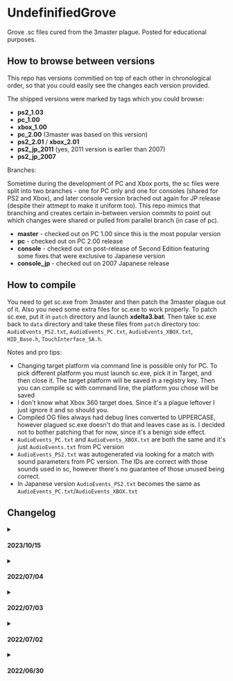 # UndefinifiedGrove

Grove .sc files cured from the 3master plague. Posted for educational purposes.

## How to browse between versions

This repo has versions commitied on top of each other in chronological order, so that you could easily see the changes each version provided.

The shipped versions were marked by tags which you could browse:
- **ps2_1.03**
- **pc_1.00**
- **xbox_1.00**
- **pc_2.00** (3master was based on this version)
- **ps2_2.01** / **xbox_2.01**
- **ps2_jp_2011** (yes, 2011 version is earlier than 2007)
- **ps2_jp_2007**

Branches:

Sometime during the development of PC and Xbox ports, the sc files were split into two branches - one for PC only and one for consoles (shared for PS2 and Xbox), and later console version brached out again for JP release (despite their attmept to make it uniform too). This repo mimics that branching and creates certain in-between version commits to point out which changes were shared or pulled from parallel branch (in case of pc).

- **master** - checked out on PC 1.00 since this is the most popular version
- **pc** - checked out on PC 2.00 release
- **console** - checked out on post-release of Second Edition featuring some fixes that were exclusive to Japanese version
- **console_jp** - checked out on 2007 Japanese release

## How to compile

You need to get sc.exe from 3master and then patch the 3master plague out of it. Also you need some extra files for sc.exe to work properly.
To patch sc.exe, put it in `patch` directory and launch **xdelta3.bat**. Then take sc.exe back to `data` directory and take these files from `patch` directory too: `AudioEvents_PS2.txt`, `AudioEvents_PC.txt`, `AudioEvents_XBOX.txt`, `HID_Base.h`, `TouchInterface_SA.h`.

Notes and pro tips:
- Changing target platform via command line is possible only for PC. To pick different platform you must launch sc.exe, pick it in Target, and then close it. The target platform will be saved in a registry key. Then you can compile sc with command line, the platform you chose will be saved
- I don't know what Xbox 360 target does. Since it's a plague leftover I just ignore it and so should you.
- Compiled OG files always had debug lines converted to UPPERCASE, however plagued sc.exe doesn't do that and leaves case as is. I decided not to bother patching that for now, since it's a benign side effect.
- `AudioEvents_PC.txt` and `AudioEvents_XBOX.txt` are both the same and it's just `AudioEvents.txt` from PC version
- `AudioEvents_PS2.txt` was autogenerated via looking for a match with sound parameters from PC version. The IDs are correct with those sounds used in sc, however there's no guarantee of those unused being correct.
- In Japanese version `AudioEvents_PS2.txt` becomes the same as `AudioEvents_PC.txt`/`AudioEvents_XBOX.txt`

## Changelog

<details>
<summary>

#### **2023/10/15**

</summary>

- reverted KATIE back to SUZIE
- restored some coordinates that became inaccurate due to precision loss
- restored some original comments
- removed more 3master comments 

</details>
<details>
<summary>

#### **2022/07/04**

</summary>

- syn2.sc changes moved from `[PC] REV 4: fixes` to `[CONSOLE] REV 3: fixes`
- fixed Sh_range.sc in `REV 2: pre PC fixes`
- cosmetic edits to Sh_range.sc, pool.sc, gymthread.sc and zero2.sc to improve visualisation of changes
- removed declarations of a local variables from 3master in valet.sc, casino_ambience.sc, casino1.sc, sweet1b.sc, beatdisplay.sc

</details>
<details>
<summary>

#### **2022/07/03**

</summary>

- restored text for mission/cutscene selector in debug.sc that was removed by the 3master plague

</details>
<details>
<summary>

#### **2022/07/02**

</summary>

- removed plague leftovers from debug.sc
- `text_pos_x` renamed into `otb_text_pos_x` in otb.sc to be compatible with debug.sc (note: this local variable was deleted in 3master, so its original name is unknown)
- renamed several used unknown global variables that were removed in 3master
- taken `HID_Base.h` and `TouchInterface_SA.h` from Wesser

</details>
<details><summary>

#### **2022/06/30**

</summary>

- original release

</details>
